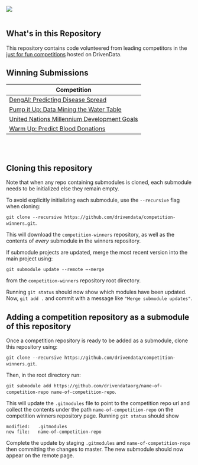 [<img src='https://community.drivendata.org/uploads/default/optimized/1X/e055d38472b1ae95f54110375180ceb4449c026b_1_690x111.png'>](https://www.drivendata.org/)
<br><br>

## What's in this Repository
This repository contains code volunteered from leading competitors in the [just for fun competitions](https://www.drivendata.org/competitions/) hosted on DrivenData.

## Winning Submissions

| Competition
| ---
| [DengAI: Predicting Disease Spread](https://www.drivendata.org/competitions/44/dengai-predicting-disease-spread/)
| [Pump it Up: Data Mining the Water Table](https://www.drivendata.org/competitions/7/pump-it-up-data-mining-the-water-table/)
| [United Nations Millennium Development Goals](https://www.drivendata.org/competitions/1/united-nations-millennium-development-goals/)
| [Warm Up: Predict Blood Donations](https://www.drivendata.org/competitions/2/warm-up-predict-blood-donations/)

<br><br>
## Cloning this repository

Note that when any repo containing submodules is cloned, each submodule needs to be initialized else they remain empty.

To avoid explicitly initializing each submodule, use the `--recursive` flag when cloning:

`git clone --recursive https://github.com/drivendata/competition-winners.git`.

This will download the `competition-winners` repository, as well as the contents of _every_ submodule in the winners repository.

If submodule projects are updated, merge the most recent version into the main project using:

`git submodule update --remote —-merge`

from the `competition-winners` repository root directory.

Running `git status` should now show which modules have been updated. Now, `git add .` and commit with a message like `"Merge submodule updates"`.

## Adding a competition repository as a submodule of this repository

Once a competition repository is ready to be added as a submodule, clone this repository using:

`git clone --recursive https://github.com/drivendata/competition-winners.git`.

Then, in the root directory run:

`git submodule add https://github.com/drivendataorg/name-of-competition-repo name-of-competition-repo`.

This will update the `.gitmodules` file to point to the competition repo url and collect the contents under the path `name-of-competition-repo` on the competition winners repository page. Running `git status` should show

```
modified:   .gitmodules
new file:   name-of-competition-repo
```

Complete the update by staging `.gitmodules` and `name-of-competition-repo` then committing the changes to master. The new submodule should now appear on the remote page.

